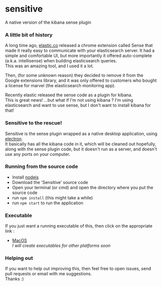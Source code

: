 # sensitive
A native version of the kibana sense plugin



### A little bit of history  
A long time ago, [elastic.co](http://elastic.co) released a chrome extension called Sense that made it really easy to communicate with your elasticsearch server. It had a simple and comfortable UI, but more importantly it offered auto-complete (a.k.a. intellisense) when building elasticsearch queries.  
This was an amazing tool, and I used it a lot.  

Then, (for some unknown reason) they decided to remove it from the Google extensions library, and it was only offered to customers who bought a license for marvel (the elasticsearch monitoring app).  

Recently elastic released the sense code as a plugin for kibana.  
This is great news! ...but what if I'm not using kibana ? I'm using elasticsearch and want to use sense, but I don't want to install kibana for that!  

### Sensitive to the rescue!  
Sensitive is the sense plugin wrapped as a native desktop application, using [electron](http://electron.atom.io/).  
It basically has all the kibana code in it, which will be cleaned out hopefully, along with the sense plugin code, but it doesn't run as a server, and doesn't use any ports on your computer.  


### Running from the source code  
* Install [nodejs](https://nodejs.org/en/)
* Download the 'Sensitive' source code
* Open your terminal (or cmd) and open the directory where you put the source code
* run `npm install` (this might take a while)
* run `npm start` to run the application
  
### Executable  
If you just want a running executable of this, then click on the appropriate link :
* [MacOS](https://github.com/gillyb/sensitive/releases/tag/Mac_0.1)  
*I will create executables for other platforms soon*  

### Helping out  
If you want to help out improving this, then feel free to open issues, send pull requests or email with me suggestions.  
Thanks :)
